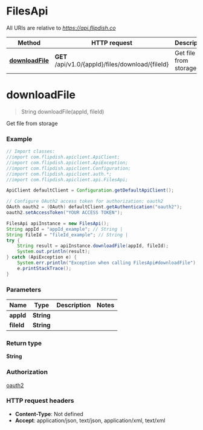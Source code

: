 # FilesApi

All URIs are relative to *https://api.flipdish.co*

Method | HTTP request | Description
------------- | ------------- | -------------
[**downloadFile**](FilesApi.md#downloadFile) | **GET** /api/v1.0/{appId}/files/download/{fileId} | Get file from storage


<a name="downloadFile"></a>
# **downloadFile**
> String downloadFile(appId, fileId)

Get file from storage

### Example
```java
// Import classes:
//import com.flipdish.apiclient.ApiClient;
//import com.flipdish.apiclient.ApiException;
//import com.flipdish.apiclient.Configuration;
//import com.flipdish.apiclient.auth.*;
//import com.flipdish.apiclient.api.FilesApi;

ApiClient defaultClient = Configuration.getDefaultApiClient();

// Configure OAuth2 access token for authorization: oauth2
OAuth oauth2 = (OAuth) defaultClient.getAuthentication("oauth2");
oauth2.setAccessToken("YOUR ACCESS TOKEN");

FilesApi apiInstance = new FilesApi();
String appId = "appId_example"; // String | 
String fileId = "fileId_example"; // String | 
try {
    String result = apiInstance.downloadFile(appId, fileId);
    System.out.println(result);
} catch (ApiException e) {
    System.err.println("Exception when calling FilesApi#downloadFile");
    e.printStackTrace();
}
```

### Parameters

Name | Type | Description  | Notes
------------- | ------------- | ------------- | -------------
 **appId** | **String**|  |
 **fileId** | **String**|  |

### Return type

**String**

### Authorization

[oauth2](../README.md#oauth2)

### HTTP request headers

 - **Content-Type**: Not defined
 - **Accept**: application/json, text/json, application/xml, text/xml

